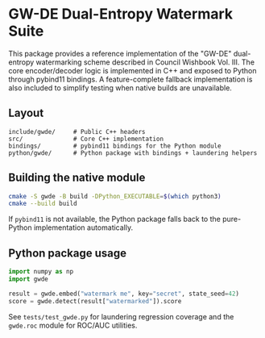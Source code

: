 # GW-DE Dual-Entropy Watermark Suite

This package provides a reference implementation of the "GW-DE" dual-entropy watermarking
scheme described in Council Wishbook Vol. III. The core encoder/decoder logic is
implemented in C++ and exposed to Python through pybind11 bindings. A feature-complete
fallback implementation is also included to simplify testing when native builds are
unavailable.

## Layout

```
include/gwde/     # Public C++ headers
src/              # Core C++ implementation
bindings/         # pybind11 bindings for the Python module
python/gwde/      # Python package with bindings + laundering helpers
```

## Building the native module

```bash
cmake -S gwde -B build -DPython_EXECUTABLE=$(which python3)
cmake --build build
```

If `pybind11` is not available, the Python package falls back to the pure-Python
implementation automatically.

## Python package usage

```python
import numpy as np
import gwde

result = gwde.embed("watermark me", key="secret", state_seed=42)
score = gwde.detect(result["watermarked"]).score
```

See `tests/test_gwde.py` for laundering regression coverage and the `gwde.roc`
module for ROC/AUC utilities.

